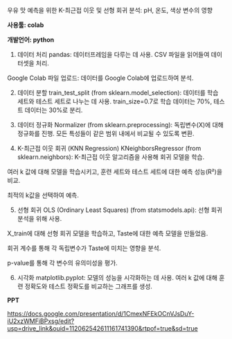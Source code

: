 우유 맛 예측을 위한 K-최근접 이웃 및 선형 회귀 분석: pH, 온도, 색상 변수의 영향

**사용툴: colab**


**개발언어: python**


1. 데이터 처리
pandas: 데이터프레임을 다루는 데 사용. CSV 파일을 읽어들여 데이터셋을 처리.

Google Colab 파일 업로드: 데이터를 Google Colab에 업로드하여 분석.

2. 데이터 분할
train_test_split (from sklearn.model_selection): 데이터를 학습 세트와 테스트 세트로 나누는 데 사용. train_size=0.7로 학습 데이터는 70%, 테스트 데이터는 30%로 분리.

3. 데이터 정규화
Normalizer (from sklearn.preprocessing): 독립변수(X)에 대해 정규화를 진행. 모든 특성들이 같은 범위 내에서 비교될 수 있도록 변환.

4. K-최근접 이웃 회귀 (KNN Regression)
KNeighborsRegressor (from sklearn.neighbors): K-최근접 이웃 알고리즘을 사용해 회귀 모델을 학습.

여러 k 값에 대해 모델을 학습시키고, 훈련 세트와 테스트 세트에 대한 예측 성능(R²)을 비교.

최적의 k값을 선택하여 예측.

5. 선형 회귀
OLS (Ordinary Least Squares) (from statsmodels.api): 선형 회귀 분석을 위해 사용.

X_train에 대해 선형 회귀 모델을 학습하고, Taste에 대한 예측 모델을 만들었음.

회귀 계수를 통해 각 독립변수가 Taste에 미치는 영향을 분석.

p-value를 통해 각 변수의 유의미성을 평가.

6. 시각화
matplotlib.pyplot: 모델의 성능을 시각화하는 데 사용. 여러 k 값에 대해 훈련 정확도와 테스트 정확도를 비교하는 그래프를 생성.

**PPT**

https://docs.google.com/presentation/d/1CmexNFEkOCnVJsDuY-iU2xzWMFiBPxsg/edit?usp=drive_link&ouid=112062542611161741390&rtpof=true&sd=true
